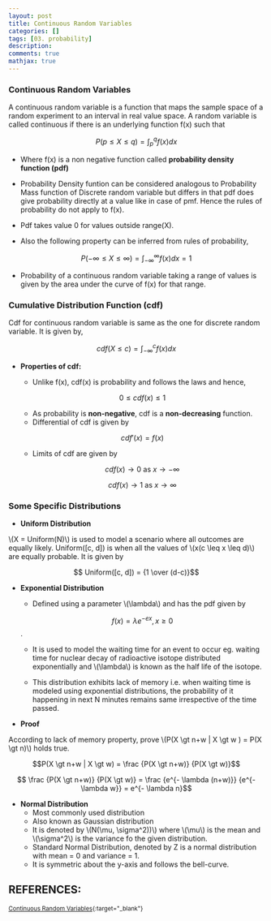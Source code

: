 ```yaml
---
layout: post
title: Continuous Random Variables
categories: []
tags: [03. probability]
description:
comments: true
mathjax: true
---
```


### Continuous Random Variables
A continuous random variable is a function that maps the sample space of a random experiment to an interval in real value space. A random variable is called continuous if there is an underlying function f(x) such that 

$$P(p \leq X \leq q) = \int_p^q f(x) dx$$

  * Where f(x) is a non negative function  called **probability density function (pdf)**

* Probability Density funtion can be considered analogous to Probability Mass function of Discrete random variable but differs in that pdf does give probability directly at a value like in case of pmf. Hence the rules of probability do not apply to f(x).

* Pdf takes value 0 for values outside range(X).

* Also the following property can be inferred from rules of probability, 

$$P(-\infty \leq X \leq \infty) = \int_{-\infty}^\infty f(x) dx = 1$$

* Probability of a continuous random variable taking a range of values is given by the area under the curve of f(x) for that range.

### Cumulative Distribution Function (cdf)
Cdf for continuous random variable is same as the one for discrete random variable. It is given by, 

$$cdf(X \leq c) = \int_{-\infty}^c f(x) dx$$

* **Properties of cdf:**
  * Unlike f(x), cdf(x) is probability and follows the laws and hence,

  $$0 \leq cdf(x) \leq 1$$
  
  * As probability is **non-negative**, cdf is a **non-decreasing** function.
  * Differential of cdf is given by 

  $$cdf'(x) = f(x)$$

  * Limits of cdf are given by

  $$cdf(x) \to 0 \text{ as } x \to -\infty$$

  $$cdf(x) \to 1 \text{ as } x \to \infty$$

### Some Specific Distributions

* **Uniform Distribution**

\\(X = Uniform(N)\\) is used to model a scenario where all outcomes are equally likely. Uniform([c, d]) is when all the values of \\(x\(c \leq x \leq d\)\\) are equally probable. It is given by

$$ Uniform([c, d]) = {1 \over (d-c)}$$

* **Exponential Distribution**

  * Defined using a parameter \\(\lambda\\) and has the pdf given by

  $$f(x) = \lambda e^{-ex}, \, x \geq 0$$.
  * It is used to model the waiting time for an event to occur eg. waiting time for nuclear decay of radioactive isotope distributed exponentially and \\(\lambda\\) is known as the half life of the isotope.

  * This distribution exhibits lack of memory i.e. when waiting time is modeled using exponential distributions, the probability of it happening in next N minutes remains same irrespective of the time passed.

* **Proof**

According to lack of memory property, prove \\(P(X \gt n+w \| X \gt w ) = P(X \gt n)\\) holds true.

$$P(X \gt n+w | X \gt w) = \frac {P(X \gt n+w)} {P(X \gt w)}$$

$$ \frac {P(X \gt n+w)} {P(X \gt w)} = \frac {e^{- \lambda (n+w)}} {e^{- \lambda w}} = e^{- \lambda n}$$

* **Normal Distribution**
  * Most commonly used distribution
  * Also known as Gaussian distribution
  * It is denoted by \\(N(\mu, \sigma^2))\\) where \\(\mu\\) is the mean and \\(\sigma^2\\) is the variance fo the given distribution.
  * Standard Normal Distribution, denoted by Z is a normal distribution with mean = 0 and variance = 1.
  * It is symmetric about the y-axis and follows the bell-curve.



## REFERENCES:

<small>[Continuous Random Variables](https://www.hackerearth.com/practice/machine-learning/prerequisites-of-machine-learning/continuous-random-variables/tutorial/){:target="_blank"}</small>

